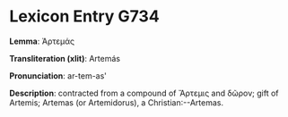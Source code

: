 # Lexicon Entry G734

**Lemma**: Ἀρτεμάς

**Transliteration (xlit)**: Artemás

**Pronunciation**: ar-tem-as'

**Description**:
contracted from a compound of Ἄρτεμις and δῶρον; gift of Artemis; Artemas (or Artemidorus), a Christian:--Artemas.
